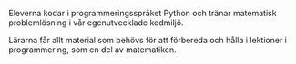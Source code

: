 <!-- Template: Product Intro -->
<!-- Link: {not published} -->
<!-- Page name: Product Intro -->
<!-- Section Title: Two sides of the teaching aid -->
<!-- Section Subtitle: ZIFRO är ett komplett läromedel för programmering i högstadiet, med en sida för eleven och en sida för läraren.  -->
<!-- Playground Text: -->

Eleverna kodar i programmeringsspråket Python och tränar matematisk problemlösning i vår egenutvecklade kodmiljö.

<!-- Playground Image: {empty} -->
<!-- Teacher Text: -->

Lärarna får allt material som behövs för att förbereda och hålla i lektioner i programmering, som en del av matematiken.

<!-- Teacher Image: {empty} -->
